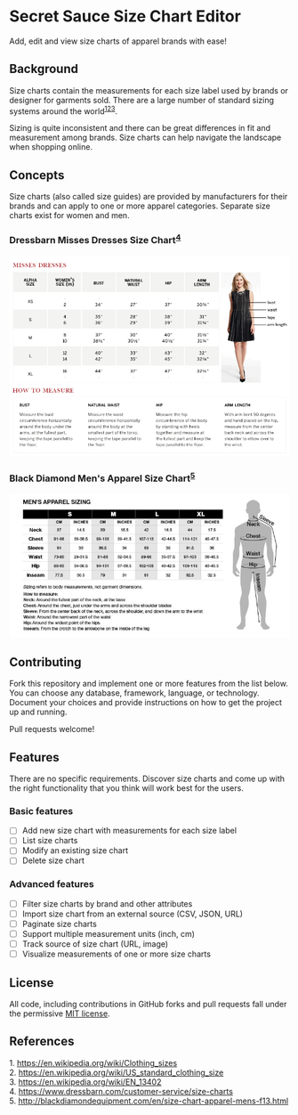 # Secret Sauce Size Chart Editor

Add, edit and view size charts of apparel brands with ease!

## Background

Size charts contain the measurements for each size label used by brands or designer for garments sold.
There are a large number of standard sizing systems around the world<sup>[1](#1)[2](#2)[3](#3)</sup>.

Sizing is quite inconsistent and there can be great differences in fit and measurement among brands.
Size charts can help navigate the landscape when shopping online.

## Concepts

Size charts (also called size guides) are provided by manufacturers for their brands and can apply to
one or more apparel categories. Separate size charts exist for women and men.

### Dressbarn Misses Dresses Size Chart<sup>[4](#4)</sup>

![Dressbarn Misses Dresses Size Chart](size-charts/dressbarn-misses-dresses.gif)

### Black Diamond Men's Apparel Size Chart<sup>[5](#5)</sup>

![Black Diamond Men's Apparel Size Chart](size-charts/black-diamond-mens-apparel.jpg)

## Contributing

Fork this repository and implement one or more features from the list below.
You can choose any database, framework, language, or technology.
Document your choices and provide instructions on how to get the project up and running.

Pull requests welcome!

## Features

There are no specific requirements. Discover size charts and come up with the right functionality
that you think will work best for the users.

### Basic features

 * [ ] Add new size chart with measurements for each size label
 * [ ] List size charts
 * [ ] Modify an existing size chart
 * [ ] Delete size chart
 
### Advanced features

 * [ ] Filter size charts by brand and other attributes
 * [ ] Import size chart from an external source (CSV, JSON, URL)
 * [ ] Paginate size charts
 * [ ] Support multiple measurement units (inch, cm)
 * [ ] Track source of size chart (URL, image)
 * [ ] Visualize measurements of one or more size charts

## License

All code, including contributions in GitHub forks and pull requests fall under the permissive [MIT license](LICENSE).

## References

<a name="1">1.</a> https://en.wikipedia.org/wiki/Clothing_sizes<br/>
<a name="2">2.</a> https://en.wikipedia.org/wiki/US_standard_clothing_size<br/>
<a name="3">3.</a> https://en.wikipedia.org/wiki/EN_13402<br/>
<a name="4">4.</a> https://www.dressbarn.com/customer-service/size-charts<br/>
<a name="5">5.</a> http://blackdiamondequipment.com/en/size-chart-apparel-mens-f13.html<br/>

